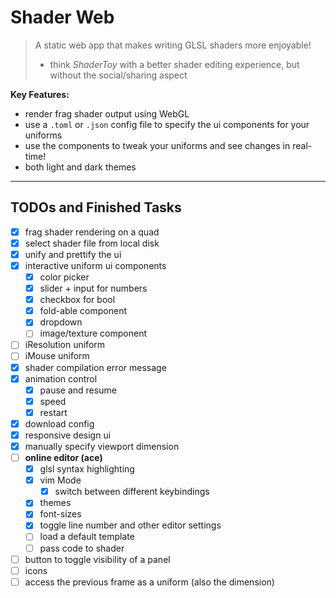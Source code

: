 # Shader Web

> A static web app that makes writing GLSL shaders more enjoyable!
> - think _ShaderToy_ with a better shader editing experience, but without the social/sharing aspect

**Key Features:**

- render frag shader output using WebGL
- use a `.toml` or `.json` config file to specify the ui components for your uniforms
- use the components to tweak your uniforms and see changes in real-time!
- both light and dark themes


---

## TODOs and Finished Tasks

- [x] frag shader rendering on a quad
- [x] select shader file from local disk
- [x] unify and prettify the ui
- [x] interactive uniform ui components
  - [x] color picker
  - [x] slider + input for numbers
  - [x] checkbox for bool
  - [x] fold-able component
  - [x] dropdown
  - [ ] image/texture component
- [ ] iResolution uniform
- [ ] iMouse uniform
- [x] shader compilation error message
- [x] animation control
  - [x] pause and resume
  - [x] speed
  - [x] restart
- [x] download config
- [x] responsive design ui
- [x] manually specify viewport dimension
- [ ] **online editor (ace)**
  - [x] glsl syntax highlighting
  - [x] vim Mode
    - [x] switch between different keybindings
  - [x] themes
  - [x] font-sizes
  - [x] toggle line number and other editor settings
  - [ ] load a default template
  - [ ] pass code to shader
- [ ] button to toggle visibility of a panel
- [ ] icons
- [ ] access the previous frame as a uniform (also the dimension)
